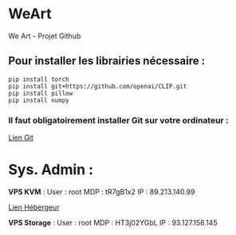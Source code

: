 # WeArt
We Art - Projet Github


## Pour installer les librairies nécessaire :
```
pip install torch
pip install git+https://github.com/openai/CLIP.git
pip install pillow
pip install numpy
```
### Il faut obligatoirement installer Git sur votre ordinateur : 
[Lien Git](https://git-scm.com/downloads)


# Sys. Admin :
**VPS KVM** :
User : root
MDP : tR7gB1x2
IP : 89.213.140.99

[Lien Hébergeur](https://easyheberg.fr)

**VPS Storage** :
User : root
MDP : HT3j02YGbL
IP : 93.127.158.145
